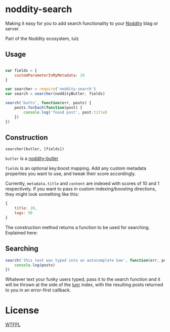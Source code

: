 # noddity-search

Making it easy for you to add search functionality to your [Noddity](http://noddity.com/) blag or server.

Part of the Noddity ecosystem, lulz

## Usage

```js

var fields = {
	customParameterInMyMetadata: 10
}

var searcher = require('noddity-search')
var search = searcher(noddityButler, fields)

search('butts', function(err, posts) {
	posts.forEach(function(post) {
		console.log('found post', post.title)
	})
})
```

## Construction

`searcher(butler, [fields])`

`butler` is a [noddity-butler](https://github.com/TehShrike/noddity-butler)

`fields` is an optional key:boost mapping.  Add any custom metadata properties you want to use, and tweak their score accordingly.

Currently, `metadata.title` and `content` are indexed with scores of 10 and 1 respectively.  If you want to pass in custom indexing/boosting directions, they might look something like this:

```js
{
	title: 20,
	tags: 50
}
```

The construction method returns a function to be used for searching.  Explained here:

## Searching

```js
search('this text was typed into an autocomplete bae', function(err, posts) {
	console.log(posts)
})
```

Whatever text your funky users typed, pass it to the search function and it will be thrown at the side of the [lunr](http://lunrjs.com) index, with the resulting posts returned to you in an error-first callback.

# License

[WTFPL](http://wtfpl2.com/)
